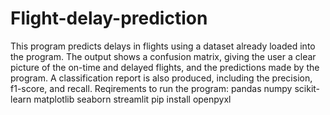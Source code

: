 # Flight-delay-prediction
This program predicts delays in flights using a dataset already loaded into the program. The output shows a confusion matrix, giving the user a clear picture of the on-time and delayed flights, and the predictions made by the program.
A classification report is also produced, including the precision, f1-score, and recall.
Reqirements to run the program: 
pandas
numpy
scikit-learn
matplotlib
seaborn
streamlit
pip install openpyxl
